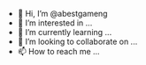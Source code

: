 - 👋 Hi, I’m @abestgameng
- 👀 I’m interested in ...
- 🌱 I’m currently learning ...
- 💞️ I’m looking to collaborate on ...
- 📫 How to reach me ...

<!---
abestgameng/abestgameng is a ✨ special ✨ repository because its `README.md` (this file) appears on your GitHub profile.
You can click the Preview link to take a look at your changes.
--pasword->haak

